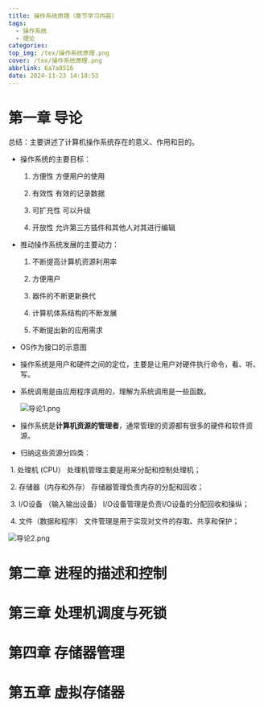 ```yaml
---
title: 操作系统原理（章节学习内容）
tags:
  - 操作系统
  - 理论
categories:
top_img: /tex/操作系统原理.png
cover: /tex/操作系统原理.png
abbrlink: 6a7a0516
date: 2024-11-23 14:18:53
---
```


# 第一章  导论

总结：主要讲述了计算机操作系统存在的意义、作用和目的。

- 操作系统的主要目标：

  1. 方便性    方便用户的使用

  2. 有效性    有效的记录数据

  3. 可扩充性   可以升级

  4. 开放性    允许第三方插件和其他人对其进行编辑

 

- 推动操作系统发展的主要动力：

  1. 不断提高计算机资源利用率

  2. 方便用户

  3. 器件的不断更新换代

  4. 计算机体系结构的不断发展

  5. 不断提出新的应用需求

 

- OS作为接口的示意图

- 操作系统是用户和硬件之间的定位，主要是让用户对硬件执行命令，看、听、写。 

- 系统调用是由应用程序调用的，理解为系统调用是一些函数。

  ![导论1.png](https://www.helloimg.com/i/2024/11/23/6741720fc3b3d.png)

- 操作系统是**计算机资源的管理者**，通常管理的资源都有很多的硬件和软件资源。

- 归纳这些资源分四类：

​	1. 处理机 (CPU）             处理机管理主要是用来分配和控制处理机；

​	2. 存储器（内存和外存）       存储器管理负责内存的分配和回收；

​	3. I/O设备 （输入输出设备）    I/O设备管理是负责I/O设备的分配回收和操纵；

​	4. 文件（数据和程序）         文件管理是用于实现对文件的存取、共享和保护；

![导论2.png](https://www.helloimg.com/i/2024/11/23/6741721080d78.png)

# 第二章 进程的描述和控制

# 第三章 处理机调度与死锁

# 第四章 存储器管理

# 第五章 虚拟存储器

